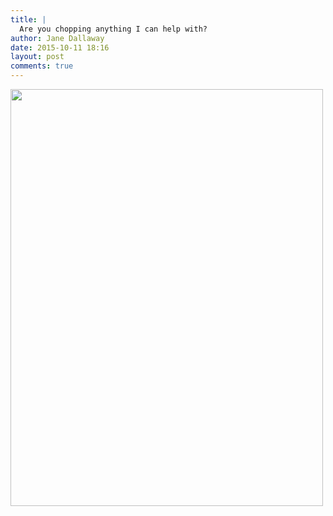 ```yaml
---
title: |
  Are you chopping anything I can help with?
author: Jane Dallaway
date: 2015-10-11 18:16
layout: post
comments: true
---
```


<div><a href="http://static.skitters.dallaway.com/tp_IMG_3935.JPG"><img src="http://static.skitters.dallaway.com/tp_thumb_IMG_3935.JPG" width="500" height="667"/></a></div>



  




      
